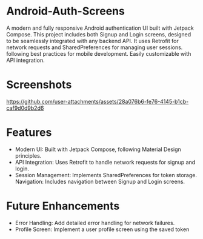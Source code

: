# Android-Auth-Screens
A modern and fully responsive Android authentication UI built with Jetpack Compose. This project includes both Signup and Login screens, designed to be seamlessly integrated with any backend API. It uses Retrofit for network requests and SharedPreferences for managing user sessions. following best practices for mobile development. Easily customizable with API integration.
# Screenshots
 https://github.com/user-attachments/assets/28a076b6-fe76-4145-b1cb-caf9d0d9b2d6
# Features
- Modern UI: Built with Jetpack Compose, following Material Design principles. 
- API Integration: Uses Retrofit to handle network requests for signup and login. 
- Session Management: Implements SharedPreferences for token storage. Navigation: Includes navigation between Signup and Login screens.
# Future Enhancements
- Error Handling: Add detailed error handling for network failures. 
- Profile Screen: Implement a user profile screen using the saved token
